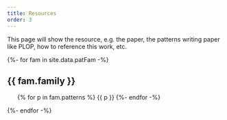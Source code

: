 ```yaml
---
title: Resources
order: 3
---
```


This page will show the resource, e.g. the paper, the patterns writing paper like PLOP, how to reference this work, etc.

{%- for fam in site.data.patFam -%}
<h2>{{ fam.family }}</h2>
<ul>
  {% for p in fam.patterns %}
  {{ p }}
  {%- endfor -%}
</ul>
{%- endfor -%}

